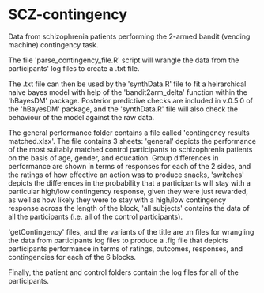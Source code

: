 # SCZ-contingency

Data from schizophrenia patients performing the 2-armed bandit (vending machine) contingency task.

The file 'parse_contingency_file.R' script will wrangle the data from the participants' log files to create a .txt file. 

The .txt file can then be used by the 'synthData.R' file to fit a heirarchical naive bayes model with help of the 'bandit2arm_delta' function within the 'hBayesDM' package. Posterior predictive checks are included in v.0.5.0 of the 'hBayesDM' package, and the 'synthData.R' file will also check the behaviour of the model against the raw data.

The general performance folder contains a file called 'contingency results matched.xlsx'. The file contains 3 sheets:
  'general' depicts the performance of the most suitably matched control participants to schizophrenia patients on the basis of age, gender, and education. Group differences in performance are shown in terms of responses for each of the 2 sides, and the ratings of how effective an action was to produce snacks,
  'switches' depicts the differences in the probability that a participants will stay with a particular high/low contingency response, given they were just rewarded, as well as how likely they were to stay with a high/low contingency response across the length of the block,
  'all subjects' contains the data of all the participants (i.e. all of the control participants).

'getContingency' files, and the variants of the title are .m files for wrangling the data from participants log files to produce a .fig file that depicts participants performance in terms of ratings, outcomes, responses, and contingencies for each of the 6 blocks.

Finally, the patient and control folders contain the log files for all of the participants. 
